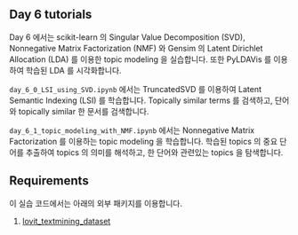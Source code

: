 ## Day 6 tutorials

Day 6 에서는 scikit-learn 의 Singular Value Decomposition (SVD), Nonnegative Matrix Factorization (NMF) 와 Gensim 의 Latent Dirichlet Allocation (LDA) 를 이용한 topic modeling 을 실습합니다. 또한 PyLDAVis 를 이용하여 학습된 LDA 를 시각화합니다.

`day_6_0_LSI_using_SVD.ipynb` 에서는 TruncatedSVD 를 이용하여 Latent Semantic Indexing (LSI) 를 학습합니다. Topically similar terms 를 검색하고, 단어와 topically similar 한 문서를 검색합니다.

`day_6_1_topic_modeling_with_NMF.ipynb` 에서는 Nonnegative Matrix Factorization 를 이용하는 topic modeling 을 학습합니다. 학습된 topics 의 중요 단어를 추출하여 topics 의 의미를 해석하고, 한 단어와 관련있는 topics 을 탐색합니다.



## Requirements

이 실습 코드에서는 아래의 외부 패키지를 이용합니다.

1. [lovit_textmining_dataset](https://github.com/lovit/textmining_dataset)
